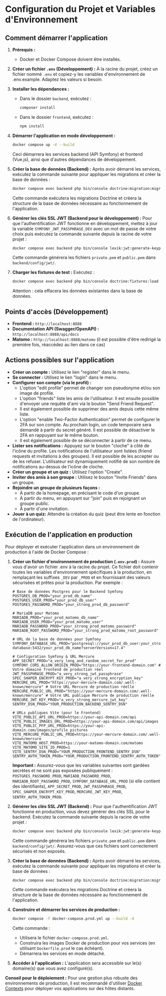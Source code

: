 # Configuration du Projet et Variables d'Environnement


## Comment démarrer l'application

1.  **Prérequis :**
    -   Docker et Docker Compose doivent être installés.


2.  **Créer un fichier `.env` (Développement) :**
    À la racine du projet, créez un fichier nommé `.env` et copiez-y les variables d'environnement de .env.example. Adaptez les valeurs si besoin.

3.  **Installer les dépendances :**
    - Dans le dossier `backend`, exécutez :
      ```sh
      composer install
      ```
    - Dans le dossier `frontend`, exécutez :
      ```sh
      npm install
      ```

4.  **Démarrer l'application en mode développement :**
    ```sh
    docker compose up -d --build
    ```
    Ceci démarrera les services backend (API Symfony) et frontend (Vue.js), ainsi que d'autres dépendances de développement.

5.  **Créer la base de données (Backend) :**
    Après avoir démarré les services, exécutez la commande suivante pour appliquer les migrations et créer la base de données :
    ```sh
    docker compose exec backend php bin/console doctrine:migration:migrate
    ```
    Cette commande exécutera les migrations Doctrine et créera la structure de la base de données nécessaire au fonctionnement de l'application.

6.  **Générer les clés SSL JWT (Backend pour le développement) :**
    Pour que l'authentification JWT fonctionne en développement, mettez à jour la variable `SYMFONY_JWT_PASSPHRASE_DEV` avec un mot de passe de votre choix puis exécutez la commande suivante depuis la racine de votre projet :
    ```bash
    docker compose exec backend php bin/console lexik:jwt:generate-keypair --overwrite
    ```
    Cette commande générera les fichiers `private.pem` et `public.pem` dans `backend/config/jwt/`.

7.  **Charger les fixtures de test :**
    Exécutez :
    ```bash
    docker compose exec backend php bin/console doctrine:fixtures:load --no-interaction
    ```
    Attention : cela effacera les données existantes dans la base de données.

## Points d'accès (Développement)

-   **Frontend :** `http://localhost:8888`
-   **Documentation API (Swagger/OpenAPI) :** `http://localhost:8888/api/docs`
-   **Matomo :** `http://localhost:8888/matomo` (il est possible d'être redirigé la première fois, réaccédez au lien dans ce cas)

## Actions possibles sur l'application

*   **Créer un compte :** Utilisez le lien "register" dans le menu.
*   **Se connecter :** Utilisez le lien "login" dans le menu.
*   **Configurer son compte (via le profil) :**
    *   L'option "edit profile" permet de changer son pseudonyme et/ou son image de profile.
    *   L'option "friends" liste les amis de l'utilisateur. Il est ensuite possible d'envoyer une requête d'ami via le bouton "Send Friend Request".
    *   Il est également possible de supprimer des amis depuis cette même liste.
    *   L'option "enable Two-Factor Authentication" permet de configurer le 2FA sur son compte. Au prochain login, un code temporaire sera demandé à partir du secret généré. Il est possible de désactiver le 2FA en rappuyant sur le même bouton.
    *   Il est également possible de se déconnecter à partir de ce menu.
*   **Lister ses notifications :** Appuyez sur le bouton "cloche" à côté de l'icône du profile. Les notifications de l'utilisateur sont listées (friend requests et invitations à des groupes). Il est possible de les accepter ou de les refuser. L'utilisateur est dynamiquement notifié de son nombre de notifications au-dessus de l'icône de cloche.
*   **Créer un groupe et un quiz :** Utilisez l'option "Create".
*   **Inviter des amis à son groupe :** Utilisez le bouton "Invite Friends" dans un groupe.
*   **Rejoindre un groupe de plusieurs façons :**
    *   À partir de la homepage, en précisant le code d'un groupe.
    *   À partir du menu, en appuyant sur "join" puis en rejoignant un groupe public.
    *   À partir d'une invitation.
*   **Jouer à un quiz:** Attendre la création du quiz (peut être lente en fonction de l'ordinateur).

## Exécution de l'application en production

Pour déployer et exécuter l'application dans un environnement de production à l'aide de Docker Compose :

1.  **Créer un fichier d'environnement de production (`.env.prod`) :**
    Assure vous d'avoir un fichier .env à la racine du projet. Ce fichier doit contenir toutes les variables d'environnement spécifiques à la production, en remplaçant les suffixes `_DEV` par `_PROD` et en fournissant des valeurs sécurisées et prêtes pour la production. Par exemple :
    ```
    # Base de données Postgres pour le Backend Symfony
    POSTGRES_DB_PROD="your_prod_db_name"
    POSTGRES_USER_PROD="your_prod_db_user"
    POSTGRES_PASSWORD_PROD="your_strong_prod_db_password"

    # MariaDB pour Matomo
    MARIADB_PROD="your_prod_matomo_db_name"
    MARIADB_USER_PROD="your_prod_matomo_user"
    MARIADB_PASSWORD_PROD="your_strong_prod_matomo_password"
    MARIADB_ROOT_PASSWORD_PROD="your_strong_prod_matomo_root_password"

    # URL de la base de données pour Symfony
    SYMFONY_DATABASE_URL_PROD="postgresql://your_prod_db_user:your_strong_prod_db_password@backend-database:5432/your_prod_db_name?serverVersion=17.4"

    # Configuration Symfony & URL Mercure
    APP_SECRET_PROD="a_very_long_and_random_secret_for_prod"
    SYMFONY_CORS_ALLOW_ORIGIN_PROD="https://your-frontend-domain.com" # Votre domaine frontend de production réel
    JWT_PASSPHRASE_PROD="a_very_strong_jwt_passphrase"
    SPEC_SHAPER_ENCRYPT_KEY_PROD="a_very_strong_encryption_key"
    MERCURE_URL_PROD="https://your-mercure-domain.com/.well-known/mercure" # Votre URL Mercure de production réelle
    MERCURE_PUBLIC_URL_PROD="https://your-mercure-domain.com/.well-known/mercure" # Votre URL publique Mercure de production réelle
    MERCURE_JWT_KEY_PROD="a_very_strong_mercure_jwt_key"
    SENTRY_DSN_PROD="YOUR_PRODUCTION_BACKEND_SENTRY_DSN"

    # URLs publiques Vite (pour le Frontend)
    VITE_PUBLIC_API_URL_PROD=https://your-api-domain.com/api
    VITE_PUBLIC_IMAGES_URL_PROD=https://your-api-domain.com/api/images
    VITE_PUBLIC_PFP_URL_PROD=https://your-api-domain.com/images/profile_pictures
    VITE_MERCURE_PUBLIC_URL_PROD=https://your-mercure-domain.com/.well-known/mercure
    VITE_MATOMO_HOST_PROD=https://your-matomo-domain.com/matomo
    VITE_MATOMO_SITE_ID_PROD=1
    VITE_SENTRY_DSN_PROD="YOUR_PRODUCTION_FRONTEND_SENTRY_DSN"
    SENTRY_AUTH_TOKEN_PROD="YOUR_PRODUCTION_FRONTEND_SENTRY_AUTH_TOKEN"
    ```
    **Important :** Assurez-vous que les variables suivantes sont gardées secrètes et ne sont pas exposées publiquement : `POSTGRES_PASSWORD_PROD`, `MARIADB_PASSWORD_PROD`, `MARIADB_ROOT_PASSWORD_PROD`, `SYMFONY_DATABASE_URL_PROD` (si elle contient des identifiants), `APP_SECRET_PROD`, `JWT_PASSPHRASE_PROD`, `SPEC_SHAPER_ENCRYPT_KEY_PROD`, `MERCURE_JWT_KEY_PROD`, `SENTRY_AUTH_TOKEN_PROD`.

2.  **Générer les clés SSL JWT (Backend) :**
    Pour que l'authentification JWT fonctionne en production, vous devez générer des clés SSL pour le backend. Exécutez la commande suivante depuis la racine de votre projet :
    ```bash
    docker compose exec backend php bin/console lexik:jwt:generate-keypair --overwrite
    ```
    Cette commande générera les fichiers `private.pem` et `public.pem` dans `backend/config/jwt/`. Assurez-vous que ces fichiers sont correctement sécurisés et non exposés.

3.  **Créer la base de données (Backend) :**
    Après avoir démarré les services, exécutez la commande suivante pour appliquer les migrations et créer la base de données :
    ```sh
    docker compose exec backend php bin/console doctrine:migration:migrate
    ```
    Cette commande exécutera les migrations Doctrine et créera la structure de la base de données nécessaire au fonctionnement de l'application.

4.  **Construire et démarrer les services de production :**
    ```bash
    docker compose -f docker-compose.prod.yml up --build -d
    ```
    Cette commande :
    -   Utilisera le fichier `docker-compose.prod.yml`.
    -   Construira les images Docker de production pour vos services (en utilisant `Dockerfile.prod` le cas échéant).
    -   Démarrera les services en mode détaché.

5.  **Accéder à l'application :**
    L'application sera accessible sur le(s) domaine(s) que vous avez configuré(s).

**Conseil pour le déploiement :** Pour une gestion plus robuste des environnements de production, il est recommandé d'utiliser [Docker Contexts](https://docs.docker.com/engine/context/working-with-contexts/) pour déployer vos applications sur des hôtes distants.